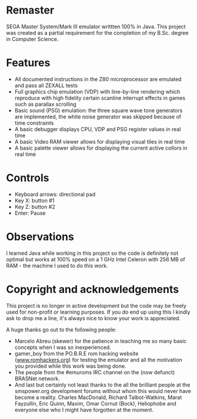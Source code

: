 Remaster
========

SEGA Master System/Mark III emulator writtten 100% in Java. This project was created as a partial requirement for the completion of my B.Sc. degree in Computer Science.

Features
========

* All documented instructions in the Z80 microprocessor are emulated and pass all ZEXALL tests
* Full graphics chip emulation (VDP) with line-by-line rendering which reproduce with high fidelity certain scanline interrupt effects in games such as parallax scrolling
* Basic sound (PSG) emulation: the three square wave tone generators are implemented, the white noise generator was skipped because of time constraints
* A basic debugger displays CPU, VDP and PSG register values in real time
* A basic Video RAM viewer allows for displaying visual tiles in real time
* A basic palette viewer allows for displaying the current active collors in real time

Controls
========

* Keyboard arrows: directional pad
* Key X: button #1
* Key Z: button #2
* Enter: Pause

Observations
============

I learned Java while working in this project so the code is definitely not optimal but works at 100% speed on a 1 GHz Intel Celeron with 256 MB of RAM - the machine I used to do this work.

Copyright and acknowledgements
==============================

This project is no longer in active development but the code may be freely used for non-profit or learning purposes. If you do end up using this I kindly ask to drop me a line, it's always nice to know your work is appreciated.

A huge thanks go out to the following people:

* Marcelo Abreu (skewer) for the patience in teaching me so many basic concepts when I was so inexperienced. 
* gamer_boy from the PO.B.R.E rom hacking website (www.romhackers.org) for testing the emulator and all the motivation you provided while this work was being done.
* The people from the #emuroms IRC channel on the (now defunct) BRASNet network.
* And last but certainly not least thanks to the all the brilliant people at the smspower.org development forums without whom this would never have become a reality. Charles MacDonald, Richard Talbot-Watkins, Marat Fayzullin, Eric Quinn, Maxim, Omar Cornut (Bock), Heliophobe and everyone else who I might have forgotten at the moment.
